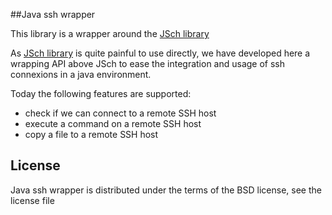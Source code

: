 ##Java ssh wrapper

This library is a wrapper around the [JSch library](http://www.jcraft.com/jsch)

As [JSch library](http://www.jcraft.com/jsch) is quite painful to use directly, we have developed here a wrapping API above JSch to ease the integration and usage of ssh connexions in a java environment.

Today the following features are supported:
- check if we can connect to a remote SSH host
- execute a command on a remote SSH host
- copy a file to a remote SSH host

## License
Java ssh wrapper is distributed under the terms of the BSD license, see the license file
